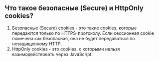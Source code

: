 <h2>Что такое безопасные (Secure) и HttpOnly cookies?</h2>  

1. Безопасные (Secure) cookies - это такие cookies, которые передаются только по HTTPS-протоколу. Если сессионная cookie помечена как безопасная, она не будет передаваться по незащищенному HTTP.
2. HttpOnly cookies - это cookies, с которыми нельзя взаимодействовать через JavaScript.  
